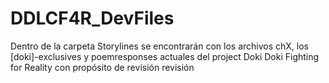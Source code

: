 # DDLCF4R_DevFiles
Dentro de la carpeta Storylines se encontrarán con los archivos chX, los [doki]-exclusives y poemresponses actuales del project Doki Doki Fighting for Reality con propósito de revisión revisión
